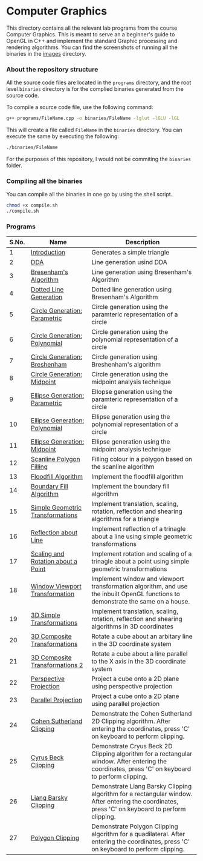 # Computer Graphics

This directory contains all the relevant lab programs from the course Computer Graphics. This is meant to serve an a beginner's guide to OpenGL in C++ and implement the standard Graphic processing and rendering algorithms. You can find the screenshots of running all the binaries in the [images](./images/) directory.

### About the repository structure

All the source code files are located in the `programs` directory, and the root level `binaries` directory is for the complied binaries generated from the source code.

To compile a source code file, use the following command:

```bash
g++ programs/FileName.cpp -o binaries/FileName -lglut -lGLU -lGL
```

This will create a file called `FileName` in the `binaries` directory. You can execute the same by executing the following:

```bash
./binaries/FileName
```

For the purposes of this repository, I would not be commiting the `binaries` folder.

### Compiling all the binaries

You can compile all the binaries in one go by using the shell script.

```bash
chmod +x compile.sh
./compile.sh
```

### Programs

| S.No. | Name                                                                                    | Description                                                                                                                                       |
| ----- | --------------------------------------------------------------------------------------- | ------------------------------------------------------------------------------------------------------------------------------------------------- |
| 1     | [Introduction](./programs/01-Intro.cpp)                                                 | Generates a simple triangle                                                                                                                       |
| 2     | [DDA](./programs/02-LineUsingDDA.cpp)                                                   | Line generation usind DDA                                                                                                                         |
| 3     | [Bresenham's Algorithm](./programs/03-Bresenham.cpp)                                    | Line generation using Bresenham's Algorithm                                                                                                       |
| 4     | [Dotted Line Generation](./programs/04-DashedLine.cpp)                                  | Dotted line generation using Bresenham's Algorithm                                                                                                |
| 5     | [Circle Generation: Parametric](./programs/05-CircleParametric.cpp)                     | Circle generation using the paramteric representation of a circle                                                                                 |
| 6     | [Circle Generation: Polynomial](./programs/06-CirclePolynomial.cpp)                     | Circle generation using the polynomial representation of a circle                                                                                 |
| 7     | [Circle Generation: Breshenham](./programs/07-CircleBreshenham.cpp)                     | Circle generation using Breshenham's algorithm                                                                                                    |
| 8     | [Circle Generation: Midpoint](./programs/08-CircleMidpoint.cpp)                         | Circle generation using the midpoint analysis technique                                                                                           |
| 9     | [Ellipse Generation: Parametric](./programs/09-EllipseParametric.cpp)                   | Ellopse generation using the paramteric representation of a circle                                                                                |
| 10    | [Ellipse Generation: Polynomial](./programs/10-EllipsePolynomial.cpp)                   | Ellipse generation using the polynomial representation of a circle                                                                                |
| 11    | [Ellipse Generation: Midpoint](./programs/11-EllipseMidpoint.cpp)                       | Ellipse generation using the midpoint analysis technique                                                                                          |
| 12    | [Scanline Polygon Filling](./programs/12-ScanlinePolygon.cpp)                           | Filling colour in a polygon based on the scanline algorithm                                                                                       |
| 13    | [Floodfill Algorithm](./programs/13-Floodfill.cpp)                                      | Implement the floodfill algorithm                                                                                                                 |
| 14    | [Boundary Fill Algorithm](./programs/14-BoundaryFill.cpp)                               | Implement the boundary fill algorithm                                                                                                             |
| 15    | [Simple Geometric Transformations](./programs/15-SimpleTransformations.cpp)             | Implement translation, scaling, rotation, reflection and shearing algorithms for a triangle                                                       |
| 16    | [Reflection about Line](./programs/16-ReflectAboutLine.cpp)                             | Implement reflection of a trinagle about a line using simple geometric transformations                                                            |
| 17    | [Scaling and Rotation about a Point](./programs/17-ScaleAndRotateAboutPoint%20copy.cpp) | Implement rotation and scaling of a trinagle about a point using simple geometric transformations                                                 |
| 18    | [Window Viewport Transformation](./programs/18-WindowViewportTransformation.cpp)        | Implement window and viewport transformation algorithm, and use the inbuilt OpenGL functions to demonstrate the same on a house.                  |
| 19    | [3D Simple Transformations](./programs/19-3DTransformations.cpp)                        | Implement translation, scaling, rotation, reflection and shearing algorithms in 3D coordinates                                                    |
| 20    | [3D Composite Transformations](./programs/20-3DReflectAboutLine.cpp)                    | Rotate a cube about an arbitary line in the 3D coordinate system                                                                                  |
| 21    | [3D Composite Transformations 2](./programs/21-ReflectAboutLineParallelToXAxis.cpp)     | Rotate a cube about a line parallel to the X axis in the 3D coordinate system                                                                     |
| 22    | [Perspective Projection](./programs/22-PerspectiveProjection.cpp)                       | Project a cube onto a 2D plane using perspective projection                                                                                       |
| 23    | [Parallel Projection](./programs/22-PerspectiveProjection.cpp)                          | Project a cube onto a 2D plane using parallel projection                                                                                          |
| 24    | [Cohen Sutherland Clipping](./programs/24-CohenSutherland.cpp)                          | Demonstrate the Cohen Sutherland 2D Clipping algorithm. After entering the coordinates, press 'C' on keyboard to perform clipping.                |
| 25    | [Cyrus Beck Clipping](./programs/25-CyrusBeck.cpp)                                      | Demonstrate Cryus Beck 2D Clipping algorithm for a rectangular window. After entering the coordinates, press 'C' on keyboard to perform clipping. |
| 26    | [Liang Barsky Clipping](./programs/26-LiangBarsky.cpp)                                  | Demonstrate Liang Barsky Clipping algorithm for a rectangular window. After entering the coordinates, press 'C' on keyboard to perform clipping.  |
| 27    | [Polygon Clipping](./programs/27-PolygonClipping.cpp)                                   | Demonstrate Polygon Clipping algorithm for a quadilateral. After entering the coordinates, press 'C' on keyboard to perform clipping.             |
